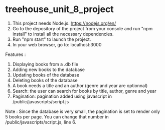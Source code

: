 # treehouse_unit_8_project

1. This project needs Node.js. https://nodejs.org/en/
2. Go to the depository of the project from your console and run "npm install" to install all the necessary dependencies.
3. Run "npm start" to launch the project.
4. In your web browser, go to: localhost:3000

Features :
1. Displaying books from a .db file
2. Adding new books to the database
3. Updating books of the database
4. Deleting books of the database
5. A book needs a title and an author (genre and year are optionnal)
6. Search: the user can search for books by title, author, genre and year
7. Pagination: pagination added using javascript in /public/javascripts/script.js

Note : Since the database is very small, the pagination is set to render only 5 books per page. You can change that number in /public/javascripts/script.js, line 6.
